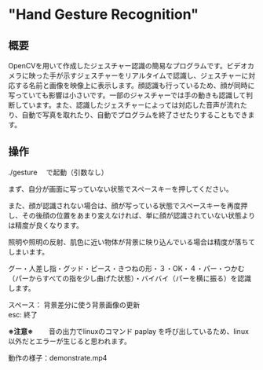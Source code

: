 # "Hand Gesture Recognition"
## 概要
OpenCVを用いて作成したジェスチャー認識の簡易なプログラムです。ビデオカメラに映った手が示すジェスチャーをリアルタイムで認識し、ジェスチャーに対応する名前と画像を映像上に表示します。顔認識も行っているため、顔が同時に写っていても影響は小さいです。一部のジャスチャーでは手の動きも認識して判断しています。また、認識したジェスチャーによっては対応した音声が流れたり、自動で写真を取れたり、自動でプログラムを終了させたりすることもできます。

## 操作　
./gesture 　で起動（引数なし）

まず、自分が画面に写っていない状態でスペースキーを押してください。

また、顔が認識されない場合は、顔が写っている状態でスペースキーを再度押し、その後顔の位置をあまり変えなければ、単に顔が認識されていない状態よりは精度が良くなります。

照明や照明の反射、肌色に近い物体が背景に映り込んでいる場合は精度が落ちてしまいます。

グー・人差し指・グッド・ピース・きつねの形・３・OK・４・パー・つかむ（パーからすべての指を少し曲げた状態）・バイバイ（パーを横に振る）を認識します。
 
スペース： 背景差分に使う背景画像の更新  
esc: 終了

__※注意※__　　
音の出力でlinuxのコマンド paplay を呼び出しているため、linux以外だとエラーが生じると思われます。

動作の様子：demonstrate.mp4
